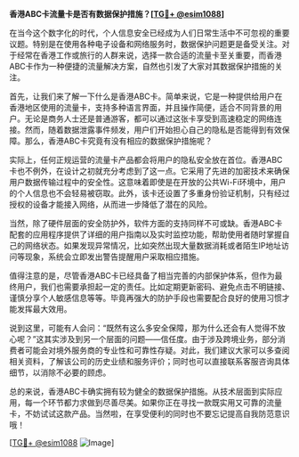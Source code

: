 **香港ABC卡流量卡是否有数据保护措施？[[TG💪+ @esim1088](https://t.me/s/esim1088)]**

在当今这个数字化的时代，个人信息安全已经成为人们日常生活中不可忽视的重要议题。特别是在使用各种电子设备和网络服务时，数据保护问题更是备受关注。对于经常在香港工作或旅行的人群来说，选择一款合适的流量卡至关重要，而香港ABC卡作为一种便捷的流量解决方案，自然也引发了大家对其数据保护措施的关注。

首先，让我们来了解一下什么是香港ABC卡。简单来说，它是一种提供给用户在香港地区使用的流量卡，支持多种语言界面，并且操作简便，适合不同背景的用户。无论是商务人士还是普通游客，都可以通过这张卡享受到高速稳定的网络连接。然而，随着数据泄露事件频发，用户们开始担心自己的隐私是否能得到有效保障。那么，香港ABC卡究竟有没有相应的数据保护措施呢？

实际上，任何正规运营的流量卡产品都会将用户的隐私安全放在首位。香港ABC卡也不例外，在设计之初就充分考虑到了这一点。它采用了先进的加密技术来确保用户数据传输过程中的安全性。这意味着即使是在开放的公共Wi-Fi环境中，用户的个人信息也不会轻易被窃取。此外，该卡还设置了多重身份验证机制，只有经过授权的设备才能接入网络，从而进一步降低了潜在的风险。

当然，除了硬件层面的安全防护外，软件方面的支持同样不可或缺。香港ABC卡配套的应用程序提供了详细的用户指南以及实时监控功能，帮助使用者随时掌握自己的网络状态。如果发现异常情况，比如突然出现大量数据消耗或者陌生IP地址访问等现象，系统会立即发出警告提醒用户采取相应措施。

值得注意的是，尽管香港ABC卡已经具备了相当完善的内部保护体系，但作为最终用户，我们也需要承担起一定的责任。比如定期更新密码、避免点击不明链接、谨慎分享个人敏感信息等等。毕竟再强大的防护手段也需要配合良好的使用习惯才能发挥最大效用。

说到这里，可能有人会问：“既然有这么多安全保障，那为什么还会有人觉得不放心呢？”这其实涉及到另一个层面的问题——信任度。由于涉及跨境业务，部分消费者可能会对境外服务商的专业性和可靠性存疑。对此，我们建议大家可以多查阅相关资料，了解该公司的历史业绩和服务评价；同时也可以直接联系客服咨询具体细节，以消除不必要的顾虑。

总的来说，香港ABC卡确实拥有较为健全的数据保护措施。从技术层面到实际应用，每一个环节都力求做到尽善尽美。如果你正在寻找一款既实用又可靠的流量卡，不妨试试这款产品。当然啦，在享受便利的同时也不要忘记提高自我防范意识哦！

[[TG💪+ @esim1088](https://t.me/s/esim1088) ![Image](https://i.postimg.cc/4NQfJmqS/Snipaste-2025-05-13-00-14-12.png)]